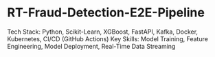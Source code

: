 # RT-Fraud-Detection-E2E-Pipeline
Tech Stack: Python, Scikit-Learn, XGBoost, FastAPI, Kafka, Docker, Kubernetes, CI/CD (GitHub Actions) Key Skills: Model Training, Feature Engineering, Model Deployment, Real-Time Data Streaming

